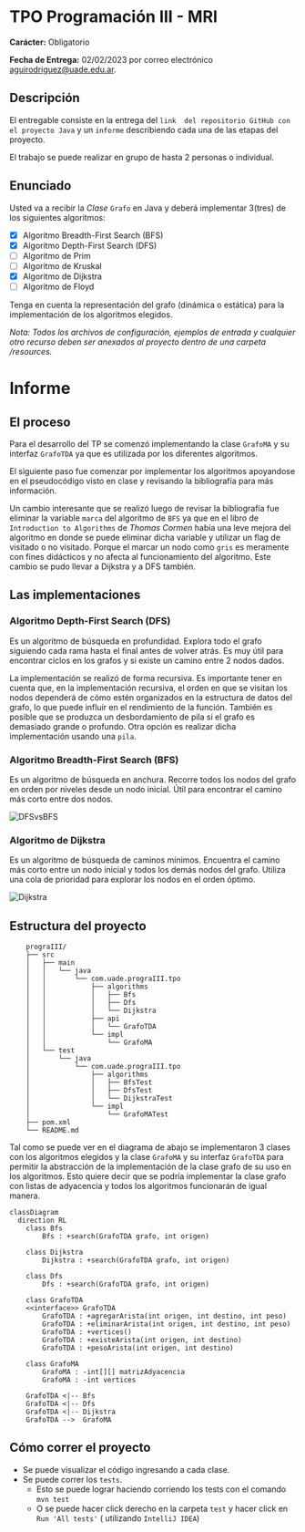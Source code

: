 # TPO Programación III - MRI

**Carácter:** Obligatorio

**Fecha de Entrega:** 02/02/2023 por correo electrónico aguirodriguez@uade.edu.ar.

## Descripción

El entregable consiste en la entrega del `link  del repositorio GitHub con el proyecto Java` y un `informe` describiendo cada una de las etapas del proyecto.

El trabajo se puede realizar en grupo de hasta 2 personas o individual.

## Enunciado

Usted va a recibir la _Clase_ `Grafo` en Java y deberá implementar 3(tres) de los siguientes algoritmos:

- [x] Algoritmo Breadth-First Search (BFS)
- [x] Algoritmo Depth-First Search (DFS)
- [ ] Algoritmo de Prim
- [ ] Algoritmo de Kruskal
- [x] Algoritmo de Dijkstra
- [ ] Algoritmo de Floyd

Tenga en cuenta la representación del grafo (dinámica o estática) para la implementación de los algoritmos elegidos.

_Nota: Todos los archivos de configuración, ejemplos de entrada y cualquier otro recurso deben ser anexados al proyecto
dentro de una carpeta /resources._

# Informe

## El proceso

Para el desarrollo del TP se comenzó implementando la clase `GrafoMA` y su interfaz `GrafoTDA` ya que es utilizada por
los diferentes algoritmos.

El siguiente paso fue comenzar por implementar los algoritmos apoyandose en el pseudocódigo visto en clase y revisando
la bibliografía para más información.

Un cambio interesante que se realizó luego de revisar la bibliografía fue eliminar la variable `marca` del algoritmo
de `BFS` ya que en el libro de `Introduction to Algorithms` de _Thomas Cormen_ había una leve mejora del algoritmo en
donde se puede eliminar dicha variable y utilizar un flag de visitado o no visitado. Porque el marcar un nodo
como `gris` es meramente con fines didácticos y no afecta al funcionamiento del algoritmo.
Este cambio se pudo llevar a Dijkstra y a DFS también.

## Las implementaciones

### Algoritmo Depth-First Search (DFS)

Es un algoritmo de búsqueda en profundidad. Explora todo el grafo siguiendo cada rama hasta el final antes de volver
atrás.
Es muy útil para encontrar ciclos en los grafos y si existe un camino entre 2 nodos dados.

La implementación se realizó de forma recursiva. Es importante tener en cuenta que, en la implementación recursiva, el
orden en que se visitan los nodos dependerá de cómo estén organizados en la estructura de datos del grafo, lo que puede
influir en el rendimiento de la función. También es posible que se produzca un desbordamiento de pila si el grafo es
demasiado grande o profundo.
Otra opción es realizar dicha implementación usando una `pila`.

### Algoritmo Breadth-First Search (BFS)

Es un algoritmo de búsqueda en anchura. Recorre todos los nodos del grafo en orden por niveles desde un nodo inicial.
Útil para encontrar el camino más corto entre dos nodos.

![DFSvsBFS](https://iq.opengenus.org/content/images/2020/05/dfs-vs-bfs.gif)

### Algoritmo de Dijkstra

Es un algoritmo de búsqueda de caminos mínimos. Encuentra el camino más corto entre un nodo inicial y todos los demás
nodos del grafo. Utiliza una cola de prioridad para explorar los nodos en el orden óptimo.

![Dijkstra](https://grimore.org/_media/fuss/algorithms/shortest_path/fuss_algorithms_shortest_path_dijkstra.gif)

## Estructura del proyecto

```
    prograIII/
    ├── src
    │   ├── main
    │   │   └── java
    │   │       └── com.uade.prograIII.tpo
    │   │           ├── algorithms
    │   │           │   ├── Bfs
    │   │           │   ├── Dfs
    │   │           │   └── Dijkstra
    │   │           ├── api
    │   │           │   └── GrafoTDA
    │   │           └── impl
    │   │               └── GrafoMA
    │   └── test
    │       └── java
    │           └── com.uade.prograIII.tpo
    │               ├── algorithms
    │               │   ├── BfsTest
    │               │   ├── DfsTest
    │               │   └── DijkstraTest
    │               └── impl
    │                   └── GrafoMATest
    ├── pom.xml
    └── README.md
```

Tal como se puede ver en el diagrama de abajo se implementaron 3 clases con los algoritmos elegidos y la clase `GrafoMA`
y su interfaz `GrafoTDA` para permitir la abstracción de la implementación de la clase grafo de su uso en los
algoritmos. Esto quiere decir que se podría implementar la clase grafo con listas de adyacencia y todos los algoritmos
funcionarán de igual manera.

```mermaid
classDiagram
  direction RL
    class Bfs
        Bfs : +search(GrafoTDA grafo, int origen)
        
    class Dijkstra
        Dijkstra : +search(GrafoTDA grafo, int origen)
        
    class Dfs
        Dfs : +search(GrafoTDA grafo, int origen)

    class GrafoTDA
    <<interface>> GrafoTDA
        GrafoTDA : +agregarArista(int origen, int destino, int peso)
        GrafoTDA : +eliminarArista(int origen, int destino, int peso)
        GrafoTDA : +vertices()
        GrafoTDA : +existeArista(int origen, int destino)
        GrafoTDA : +pesoArista(int origen, int destino)
        
    class GrafoMA
        GrafoMA : -int[][] matrizAdyacencia
        GrafoMA : -int vertices
    
    GrafoTDA <|-- Bfs
    GrafoTDA <|-- Dfs
    GrafoTDA <|-- Dijkstra
    GrafoTDA -->  GrafoMA 
```

## Cómo correr el proyecto

- Se puede visualizar el código ingresando a cada clase.
- Se puede correr los `tests`.
    - Esto se puede lograr haciendo corriendo los tests con el comando `mvn test`
    - O se puede hacer click derecho en la carpeta `test` y hacer click en `Run 'All tests'` (
      utilizando `IntelliJ IDEA`)
